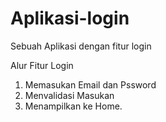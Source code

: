 # Aplikasi-login
Sebuah Aplikasi dengan fitur login 

Alur Fitur Login
1. Memasukan Email dan Pssword
2. Menvalidasi Masukan
3. Menampilkan ke Home.
